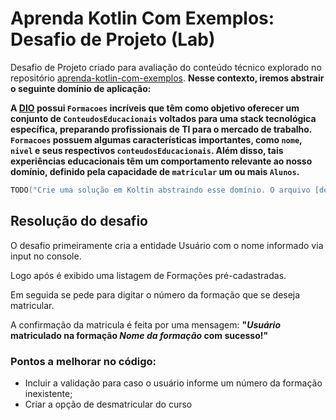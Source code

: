 # Aprenda Kotlin Com Exemplos: Desafio de Projeto (Lab)

Desafio de Projeto criado para avaliação do conteúdo técnico explorado no repositório [aprenda-kotlin-com-exemplos](https://github.com/digitalinnovationone/aprenda-kotlin-com-exemplos). **Nesse contexto, iremos abstrair o seguinte domínio de aplicação:**

**A [DIO](https://web.dio.me) possui `Formacoes` incríveis que têm como objetivo oferecer um conjunto de `ConteudosEducacionais` voltados para uma stack tecnológica específica, preparando profissionais de TI para o mercado de trabalho. `Formacoes` possuem algumas características importantes, como `nome`, `nivel` e seus respectivos `conteudosEducacionais`. Além disso, tais experiências educacionais têm um comportamento relevante ao nosso domínio, definido pela capacidade de `matricular` um ou mais `Alunos`.**


```kotlin
TODO("Crie uma solução em Koltin abstraindo esse domínio. O arquivo [desafio.kt] te ajudará 😉")
```
## Resolução do desafio

O desafio primeiramente cria a entidade Usuário com o nome informado via input no console.

Logo após é exibido uma listagem de Formações pré-cadastradas.

Em seguida se pede para digitar o número da formação que se deseja matricular.

A confirmação da matricula é feita por uma mensagem: **"*Usuário* matriculado na formação *Nome da formação* com sucesso!"**

### Pontos a melhorar no código: 
- Incluir a validação para caso o usuário informe um número da formação inexistente;
- Criar a opção de desmatricular do curso